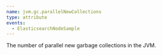 ```yaml
---
name: jvm.gc.parallelNewCollections
type: attribute
events:
  - ElasticsearchNodeSample
---
```


The number of parallel new garbage collections in the JVM.